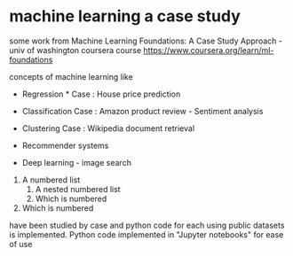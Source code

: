 # machine learning a case study
some work from Machine Learning Foundations: A Case Study Approach - univ of washington coursera course
https://www.coursera.org/learn/ml-foundations

concepts of machine learning like 

 * Regression
		* Case : House price prediction
 * Classification
		Case : Amazon product review - Sentiment analysis
 * Clustering
		Case : Wikipedia document retrieval
 * Recommender systems

 * Deep learning - image search
 
1.	A numbered list
	1.	A nested numbered list
	2.	Which is numbered
2.	Which is numbered


have been studied by case and python code for each using public datasets is implemented.
Python code implemented in "Jupyter notebooks" for ease of use